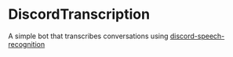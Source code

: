 # DiscordTranscription 

A simple bot that transcribes conversations using [discord-speech-recognition](https://www.npmjs.com/package/discord-speech-recognition)